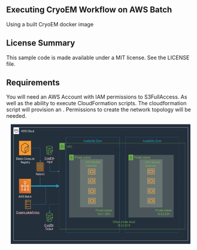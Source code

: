 ## Executing CryoEM Workflow on AWS Batch

Using a built CryoEM docker image 

## License Summary

This sample code is made available under a MIT license. See the LICENSE file.

## Requirements

You will need an AWS Account with IAM permissions to S3FullAccess. As well as the ability to execute CloudFormation scripts. The cloudformation script will provision an . Permissions to create the network topology will be needed.

<p align="center">
  <img src="/imgs/arch.png?raw=true" alt="CryoEM Workflow Overview" width="480" height="320"/>
</p>
